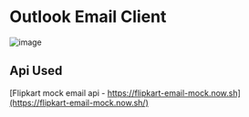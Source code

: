 # Outlook Email Client

![image](https://github.com/user-attachments/assets/705ff4fb-15a9-45a4-8361-ff7d4a373779)

## Api Used

[Flipkart mock email api - https://flipkart-email-mock.now.sh](https://flipkart-email-mock.now.sh/)

